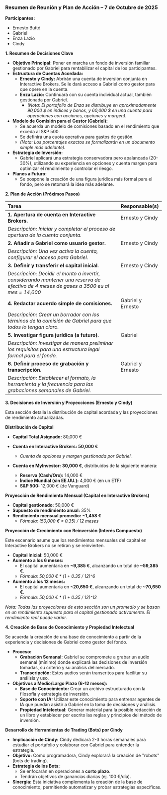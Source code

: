 ### **Resumen de Reunión y Plan de Acción – 7 de Octubre de 2025**

**Participantes:**
*   Ernesto Buttó
*   Gabriel
*   Enza Lazio
*   Cindy

**1. Resumen de Decisiones Clave**

*   **Objetivo Principal:** Poner en marcha un fondo de inversión familiar gestionado por Gabriel para rentabilizar el capital de los participantes.
*   **Estructura de Cuentas Acordada:**
    *   **Ernesto y Cindy:** Abrirán una cuenta de inversión conjunta en Interactive Brokers. Se le dará acceso a Gabriel como gestor para que opere en la cuenta.
    *   **Enza Lazio:** Continuará con su cuenta individual actual, también gestionada por Gabriel.
        *   *(Nota: El portafolio de Enza se distribuye en aproximadamente 90,000 $ en índices y bonos, y 60,000 $ en una cuenta para operaciones con acciones, opciones y margen).*
*   **Modelo de Comisión para el Gestor (Gabriel):**
    *   Se acuerda un modelo de comisiones basado en el rendimiento que exceda al S&P 500.
    *   Se definirá una cuota operativa para gastos de gestión.
    *   *(Nota: Los porcentajes exactos se formalizarán en un documento simple más adelante).*
*   **Estrategia de Inversión:**
    *   Gabriel aplicará una estrategia conservadora pero apalancada (20-30%), utilizando su experiencia en opciones y cuenta margen para optimizar el rendimiento y controlar el riesgo.
*   **Planes a Futuro:**
    *   Se pospone la creación de una figura jurídica más formal para el fondo, pero se retomará la idea más adelante.

**2. Plan de Acción (Próximos Pasos)**

| Tarea | Responsable(s) |
| :--- | :--- |
| **1. Apertura de cuenta en Interactive Brokers.** | Ernesto y Cindy |
| *Descripción: Iniciar y completar el proceso de apertura de la cuenta conjunta.* | |
| **2. Añadir a Gabriel como usuario gestor.** | Ernesto y Cindy |
| *Descripción: Una vez activa la cuenta, configurar el acceso para Gabriel.* | |
| **3. Definir y transferir el capital inicial.** | Ernesto y Cindy |
| *Descripción: Decidir el monto a invertir, considerando mantener una reserva de efectivo de 4 meses de gases a 3500 eu al mes = 14,000* | |
| **4. Redactar acuerdo simple de comisiones.** | Gabriel y Ernesto |
| *Descripción: Crear un borrador con los términos de la comisión de Gabriel para que todos lo tengan claro.* | |
| **5. Investigar figura jurídica (a futuro).** | Gabriel |
| *Descripción: Investigar de manera preliminar los requisitos para una estructura legal formal para el fondo.* | |
| **6. Definir proceso de grabación y transcripción.** | Gabriel y Ernesto |
| *Descripción: Establecer el formato, la herramienta y la frecuencia para las grabaciones semanales de Gabriel.* | |

**3. Decisiones de Inversión y Proyecciones (Ernesto y Cindy)**

Esta sección detalla la distribución de capital acordada y las proyecciones de rendimiento actualizadas.

**Distribución de Capital**

*   **Capital Total Asignado:** 80,000 €

*   **Cuenta en Interactive Brokers:** **50,000 €**
    *   *Cuenta de opciones y margen gestionada por Gabriel.*

*   **Cuenta en MyInvestor:** **30,000 €**, distribuidos de la siguiente manera:
    *   **Reserva (Cash/Oro):** 14,000 €
    *   **Índice Mundial (sin EE.UU.):** 4,000 € (en un ETF)
    *   **S&P 500:** 12,000 € (de Vanguard)

**Proyección de Rendimiento Mensual (Capital en Interactive Brokers)**

*   **Capital gestionado:** 50,000 €
*   **Supuesto de rendimiento anual:** 35%
*   **Rendimiento mensual promedio:** **~1,458 €**
    *   *Fórmula: (50,000 € * 0.35) / 12 meses*

**Proyección de Crecimiento con Reinversión (Interés Compuesto)**

Este escenario asume que los rendimientos mensuales del capital en Interactive Brokers no se retiran y se reinvierten.

*   **Capital Inicial:** 50,000 €
*   **Aumento a los 6 meses:**
    *   El capital aumentaría en **~9,385 €**, alcanzando un total de **~59,385 €**.
    *   *Fórmula: 50,000 € * (1 + 0.35 / 12)^6*
*   **Aumento a los 12 meses:**
    *   El capital aumentaría en **~20,650 €**, alcanzando un total de **~70,650 €**.
    *   *Fórmula: 50,000 € * (1 + 0.35 / 12)^12*

*Nota: Todas las proyecciones de esta sección son un promedio y se basan en un rendimiento supuesto para el capital gestionado activamente. El rendimiento real puede variar.*

**4. Creación de Base de Conocimiento y Propiedad Intelectual**

Se acuerda la creación de una base de conocimiento a partir de la experiencia y decisiones de Gabriel como gestor del fondo.

*   **Proceso:**
    *   **Grabación Semanal:** Gabriel se compromete a grabar un audio semanal (mínimo) donde explicará las decisiones de inversión tomadas, su criterio y su análisis del mercado.
    *   **Transcripción:** Estos audios serán transcritos para facilitar su análisis y uso.
*   **Objetivos a Medio/Largo Plazo (6-12 meses):**
    *   **Base de Conocimiento:** Crear un archivo estructurado con la filosofía y estrategia de inversión.
    *   **Soporte con IA:** Utilizar este conocimiento para entrenar agentes de IA que puedan asistir a Gabriel en la toma de decisiones y análisis.
    *   **Propiedad Intelectual:** Generar material para la posible redacción de un libro y establecer por escrito las reglas y principios del método de inversión.

**Desarrollo de Herramientas de Trading (Bots) por Cindy**

*   **Implicación de Cindy:** Cindy dedicará 2-3 horas semanales para estudiar el portafolio y colaborar con Gabriel para entender la estrategia.
*   **Objetivo:** Como programadora, Cindy explorará la creación de "robots" (bots de trading).
*   **Estrategia de los Bots:**
    *   Se enfocarán en operaciones a **corto plazo**.
    *   Tendrán objetivos de ganancias diarias (ej. 100 €/día).
*   **Sinergia:** Esta iniciativa complementa la creación de la base de conocimiento, permitiendo automatizar y probar estrategias específicas.
